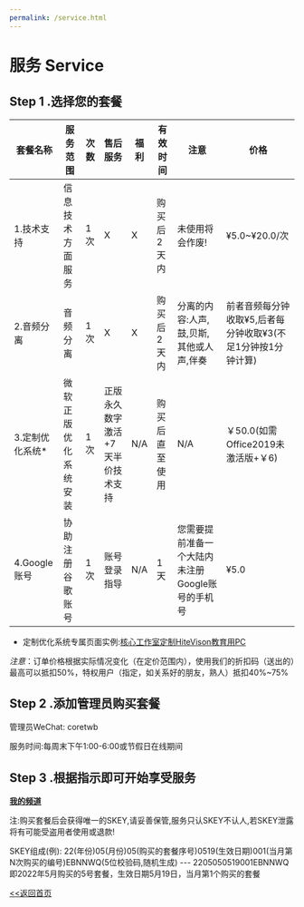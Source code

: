 ```yaml
---
permalink: /service.html
---
```


# 服务 Service

## Step 1 .选择您的套餐

| 套餐名称 | 服务范围| 次数 | 售后服务 | 福利 | 有效时间 | 注意 | 价格 |
| -------- | ----- | ------ |------- | ---- | -------- | ------------ | ----- |
| 1.技术支持 | 信息技术方面服务 | 1次 | X | X | 购买后2天内 | 未使用将会作废! | ¥5.0~¥20.0/次 |
| 2.音频分离 | 音频分离 | 1次 | X | X | 购买后2天内 | 分离的内容:人声,鼓,贝斯,其他或人声,伴奏 | 前者音频每分钟收取¥5,后者每分钟收取¥3(不足1分钟按1分钟计算) |
| 3.定制优化系统* | 微软正版优化系统安装 | 1次 | 正版永久数字激活+7天半价技术支持 | N/A |购买后直至使用 | N/A | ￥50.0(如需Office2019未激活版+￥6) |
| 4.Google账号 | 协助注册谷歌账号 | 1次 | 账号登录指导 | N/A | 1天 | 您需要提前准备一个大陆内未注册Google账号的手机号 | ¥5.0 |

* 定制优化系统专属页面实例:[核心工作室定制HiteVison教育用PC](/service/hvpc)

*注意*：订单价格根据实际情况变化（在定价范围内），使用我们的折扣码（送出的）最高可以抵扣50%，特权用户（指定，如关系好的朋友，熟人）抵扣40%~75%

## Step 2 .添加管理员购买套餐

管理员WeChat: coretwb

服务时间:每周末下午1:00-6:00或节假日在线期间

## Step 3 .根据指示即可开始享受服务

**[我的频道](https://www.youtube.com/channel/UCXKZtp7WHK2rfcrVfsvSTuw)**

注:购买套餐后会获得唯一的SKEY,请妥善保管,服务只认SKEY不认人,若SKEY泄露将有可能受盗用者使用或退款!

SKEY组成(例): 22(年份)05(月份)05(购买的套餐序号)0519(生效日期)001(当月第N次购买的编号)EBNNWQ(5位校验码,随机生成) --- 2205050519001EBNNWQ 即2022年5月购买的5号套餐，生效日期5月19日，当月第1个购买的套餐

[<<返回首页](https://corestudi0.github.io)
